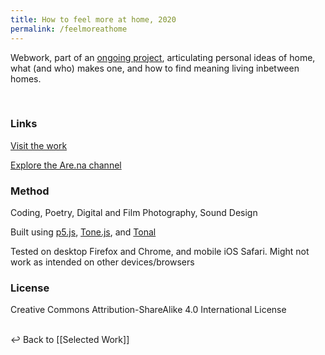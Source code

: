 ```yaml
---
title: How to feel more at home, 2020
permalink: /feelmoreathome
---
```


Webwork, part of an [ongoing project](https://www.are.na/francesco-imola-2o2ng4qooxm/how-to-feel-more-at-home), articulating personal ideas of home, what (and who) makes one, and how to find meaning living inbetween homes. 

<a class="imga" href="https://francescoimola.github.io/htfmat/" target="_blank">
    <img loading="lazy" 
    data-src="assets/hftmah/htfmah1.png"
    class="lazyload"/></a>

<a class="imga" href="https://francescoimola.github.io/htfmat/" target="_blank">
    <img loading="lazy" 
    data-src="assets/hftmah/htfmah2.png"
    class="lazyload"/></a>

<a class="imga" href="https://francescoimola.github.io/htfmat/" target="_blank">
    <img loading="lazy" 
    data-src="assets/hftmah/htfmah3.png"
    class="lazyload"/></a>

### Links

[Visit the work](https://francescoimola.github.io/htfmat/) 

[Explore the Are.na channel](https://www.are.na/francesco-imola-2o2ng4qooxm/how-to-feel-more-at-home)

### Method

Coding, Poetry, Digital and Film Photography, Sound Design

Built using [p5.js](https://p5js.org/), [Tone.js](https://tonejs.github.io/), and [Tonal](https://github.com/tonaljs/tonal)

Tested on desktop Firefox and Chrome, and mobile iOS Safari. Might not work as intended on other devices/browsers

### License

Creative Commons Attribution-ShareAlike 4.0 International License

<br>
↩  Back to [[Selected Work]]
